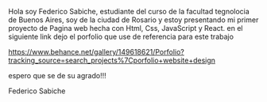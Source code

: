 

Hola soy Federico Sabiche, estudiante del curso de la facultad tegnolocia de Buenos Aires, soy de la ciudad de Rosario y estoy presentando mi primer proyecto de Pagina web hecha con Html, Css, JavaScript y React.
en el siguiente link dejo el porfolio que use de referencia para este trabajo

https://www.behance.net/gallery/149618621/Porfolio?tracking_source=search_projects%7Cporfolio+website+design

espero que se de su agrado!!!



Federico Sabiche






